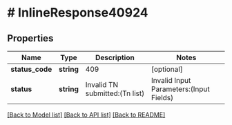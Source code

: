 # # InlineResponse40924

## Properties

Name | Type | Description | Notes
------------ | ------------- | ------------- | -------------
**status_code** | **string** | 409 | [optional]
**status** | **string** | Invalid TN submitted:(Tn list) | Invalid Input Parameters:(Input Fields) | [optional]

[[Back to Model list]](../../README.md#models) [[Back to API list]](../../README.md#endpoints) [[Back to README]](../../README.md)

